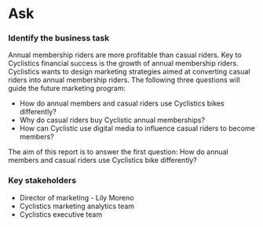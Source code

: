 # Ask

### Identify the business task

Annual membership riders are more profitable than casual riders. Key to Cyclistics financial success is the growth of annual membership riders. Cyclistics wants to design marketing strategies aimed at converting casual riders into annual membership riders. The following three questions will guide the future marketing program:

* How do annual members and casual riders use Cyclistics bikes differently?
* Why do casual riders buy Cyclistic annual memberships?
* How can Cyclistic use digital media to influence casual riders to become members?

The aim of this report is to answer the first question: How do annual members and casual riders use Cyclistics bike differently?

### Key stakeholders

* Director of marketing - Lily Moreno
* Cyclistics marketing analytics team
* Cyclistics executive team